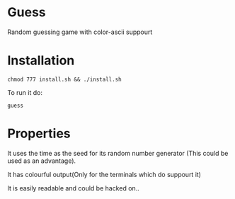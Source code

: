 # Guess
Random guessing game with color-ascii suppourt

# Installation

```shell
chmod 777 install.sh && ./install.sh
```

To run it do:
```shell
guess
```

# Properties
It uses the time as the seed for its random number generator (This could be used as an advantage). 

It has colourful output(Only for the terminals which do suppourt it)

It is easily readable and could be hacked on..
